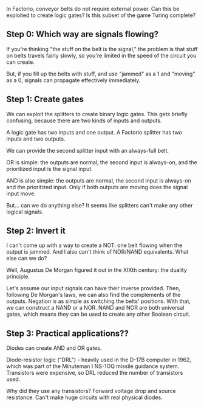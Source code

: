In Factorio, conveyor belts do not require external power.
Can this be exploited to create logic gates?
Is this subset of the game Turing complete?

## Step 0: Which way are signals flowing?

If you're thinking "the stuff on the belt is the signal,"
the problem is that stuff on belts travels fairly slowly, so you're limited in the speed of the circuit you can create.

But, if you fill up the belts with stuff, and use "jammed" as a 1 and "moving" as a 0, signals can propagate effectively immediately.

## Step 1: Create gates

We can exploit the splitters to create binary logic gates. 
This gets briefly confusing, because there are two kinds of inputs and outputs.

A logic gate has two inputs and one output. A Factorio splitter has two inputs and two outputs.

We can provide the second splitter input with an always-full belt.

OR is simple: the outputs are normal, the second input is always-on, and the prioritized input is the signal input.

AND is also simple: the outputs are normal, the second input is always-on and the prioritized input.
Only if both outputs are moving does the signal input move.

But... can we do anything else? It seems like splitters can't make any other logical signals.

## Step 2: Invert it
I can't come up with a way to create a NOT: one belt flowing when the output is jammed. And I also can't think of NOR/NAND equivalents.
What else can we do?

Well, Augustus De Morgan figured it out in the XIXth century: the duality principle.

Let's assume our input signals can have their inverse provided.
Then, following De Morgan's laws, we can also find the complements of the outputs.
Negation is as simple as switching the belts' positions. With that, we can construct a NAND or a NOR.
NAND and NOR are both universal gates, which means they can be used to create any other Boolean circuit.

## Step 3: Practical applications??

Diodes can create AND and OR gates.

Diode-resistor logic ("DRL") - heavily used in the D-17B computer in 1962,
which was part of the Minuteman I NS-1OQ missile guidance system.
Transistors were expensive, so DRL reduced the number of transistors used.

Why did they use any transistors? Forward voltage drop and source resistance. Can't make huge circuits with real physical diodes.
